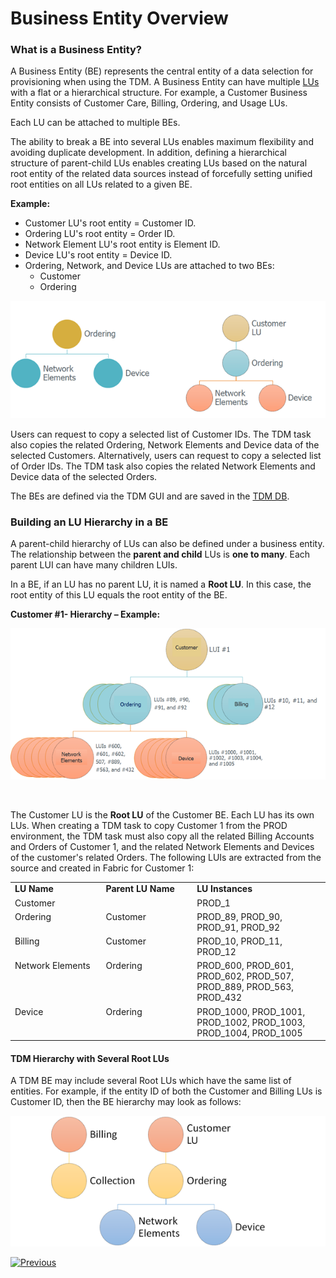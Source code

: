 # Business Entity Overview

### What is a Business Entity? 

A Business Entity (BE) represents the central entity of a data selection for provisioning when using the TDM.  A Business Entity can have multiple [LUs]((/articles/03_logical_units/01_LU_overview.md)) with a flat or a hierarchical structure. For example, a Customer Business Entity consists of Customer Care, Billing, Ordering, and Usage LUs.

Each LU can be attached to multiple BEs.

The ability to break a BE into several LUs enables maximum flexibility and avoiding duplicate development. In addition, defining a hierarchical structure of parent-child LUs enables creating LUs based on the natural root entity of the related data sources instead of forcefully setting unified root entities on all LUs related to a given BE.

**Example:**

- Customer LU's root entity = Customer ID.
- Ordering LU's root entity = Order ID.
- Network Element LU's root entity is Element ID.
- Device LU's root entity = Device ID.
- Ordering, Network, and Device LUs are attached to two BEs:
  - Customer 
  - Ordering

 

![Multiple BEs for one LU](images/using_lu_in_multiple_BEs.png) 

Users can request to copy a selected list of Customer IDs. The TDM task also copies the related Ordering, Network Elements and Device data of the selected Customers.
Alternatively, users can request to copy a selected list of Order IDs. The TDM task also copies the related Network Elements and Device data of the selected Orders.



The BEs are defined via the TDM GUI and are saved in the [TDM DB](/articles/TDM/tdm_architecture/02_tdm_database.md).

### Building an LU Hierarchy in a BE

A parent-child hierarchy of LUs can also be defined under a business entity. The relationship between the **parent and child** LUs is **one to many**. Each parent LUI can have many children LUIs. 

In a BE, if an LU has no parent LU, it is named a **Root LU**. In this case, the root entity of this LU equals the root entity of the BE. 

**Customer #1- Hierarchy – Example:**

 ![Customer example](images/customer_data_example.png)

​                               

The Customer LU is the **Root LU** of the Customer BE. Each LU has its own LUs. When creating a TDM task to copy Customer 1 from the PROD environment, the TDM task must also  copy all the related Billing Accounts and Orders of Customer 1, and the related Network Elements and Devices of the customer's related Orders. The following LUIs are extracted from the source and created in Fabric for Customer 1:
 

 <table width="900 pxl">
<tbody>
<tr>
<td valign="top" width="250 pxl">
<strong>LU Name</strong>
</td>
<td valign="top" width="250 pxl">
<strong>Parent LU Name</strong>
</td>
<td valign="top" width="400 pxl">
<strong>LU Instances</strong>
</td>
</tr>
<tr>
<td valign="top" width="250 pxl">
Customer
</td>
<td valign="top" width="250 pxl">
&nbsp;
</td>
<td valign="top" width="400 pxl">
PROD_1
</td>
</tr>
<tr>
<td valign="top" width="250 pxl">
Ordering
</td>
<td valign="top" width="250 pxl">
Customer
</td>
<td valign="top" width="400 pxl">
PROD_89, PROD_90, PROD_91, PROD_92
</td>
</tr>
<tr>
<td valign="top" width="250 pxl">
Billing
</td>
<td valign="top" width="250 pxl">
Customer
</td>
<td valign="top" width="400 pxl">
PROD_10, PROD_11, PROD_12
</td>
</tr>
<tr>
<td valign="top" width="250 pxl">
Network Elements
</td>
<td valign="top" width="250 pxl">
Ordering
</td>
<td valign="top" width="400 pxl">
PROD_600, PROD_601, PROD_602, PROD_507, PROD_889, PROD_563, PROD_432
</td>
</tr>
<tr>
<td valign="top" width="250 pxl">
Device
</td>
<td valign="top" width="250 pxl">Ordering</td>
<td valign="top" width="400 pxl">
PROD_1000, PROD_1001, PROD_1002, PROD_1003, PROD_1004, PROD_1005
</td>
</tr>
</tbody>
</table>



#### TDM Hierarchy with Several Root LUs 

A TDM BE may include several Root LUs which have the same list of entities. For example, if the entity ID of both the Customer and Billing LUs is Customer ID, then the BE hierarchy may look as follows:

![BE with several roots](images/be_hierarchy_with_several_root_lu.png) 

 

 

 

 

 [![Previous](/articles/images/Previous.png)](02_tdm_glossary.md)

